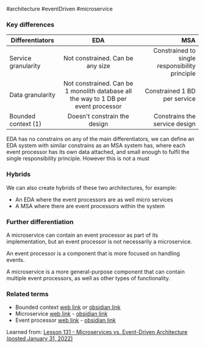 #architecture #eventDriven #microservice 


### Key differences

| Differentiators |     EDA      | MSA |
|----------|:-------------:|------:|
| Service granularity | Not constrained. Can be any size | Constrained to single responsibility principle |
| Data granularity | Not constrained. Can be 1 monolith database all the way to 1 DB per event processor   |  Constrained 1 BD per service |
| Bounded context (1) | Doesn't constrain the design | Constrains the service design |


EDA has no constrains on any of the main differentiators, we can define an EDA system with similar constrains as an MSA system has, where each event processor has its own data attached, and small enough to fulfil the single responsibility principle. However this is not a must

### Hybrids

We can also create hybrids of these two architectures, for example:

* An EDA where the event processors are as well micro services
* A MSA where there are event processors within the system


### Further differentiation
 A microservice can contain an event processor as part of its implementation, but an event processor is not necessarily a microservice. 
 
 An event processor is a component that is more focused on handling events.
 
 A microservice is a more general-purpose component that can contain multiple event processors, as well as other types of functionality.



### Related terms
* Bounded context [web link](/03-areas%20🧾/Glossary/Bounded%20Context/) or [obsidian link](obsidian://open?vault=learn-in-public&file=notes%2F03-areas%20%F0%9F%A7%BE%2FGlossary%2FBounded%20Context)
* Microservice [web link](/03-areas%20🧾/Glossary/Microservice/) - [obsidian link](obsidian://open?vault=learn-in-public&file=notes%2F03-areas%20%F0%9F%A7%BE%2FGlossary%2FMicroservice)
* Event processor [web link](/03-areas%20🧾/Glossary/Event%20processor/) - [obsidian link](obsidian://open?vault=learn-in-public&file=notes%2F03-areas%20%F0%9F%A7%BE%2FGlossary%2FEvent%20processor)

Learned from: [Lesson 131 - Microservices vs. Event-Driven Architecture  
(posted January 31, 2022)](https://www.developertoarchitect.com/lessons/lesson131.html)